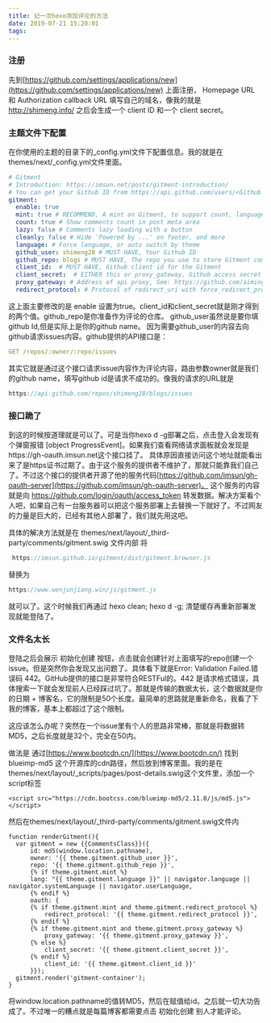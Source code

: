 ```yaml
---
title: 记一次hexo添加评论的方法
date: 2019-07-21 15:20:01
tags:
---
```


### 注册

先到[https://github.com/settings/applications/new](https://github.com/settings/applications/new) 上面注册， Homepage URL 和 Authorization callback URL 填写自己的域名，像我的就是 http://shimeng.info/  之后会生成一个  client ID 和一个 client secret。

### 主题文件下配置

在你使用的主题的目录下的_config.yml文件下配置信息。我的就是在 themes/next/\_config.yml文件里面。

```yml
# Gitment
# Introduction: https://imsun.net/posts/gitment-introduction/
# You can get your Github ID from https://api.github.com/users/<Github username>
gitment:
  enable: true
  mint: true # RECOMMEND, A mint on Gitment, to support count, language and proxy_gateway
  count: true # Show comments count in post meta area
  lazy: false # Comments lazy loading with a button
  cleanly: false # Hide 'Powered by ...' on footer, and more
  language: # Force language, or auto switch by theme
  github_user: shimeng28 # MUST HAVE, Your Github ID 
  github_repo: blogs # MUST HAVE, The repo you use to store Gitment comments
  client_id:  # MUST HAVE, Github client id for the Gitment
  client_secret:  # EITHER this or proxy_gateway, Github access secret token for the Gitment
  proxy_gateway: # Address of api proxy, See: https://github.com/aimingoo/intersect
  redirect_protocol: # Protocol of redirect_uri with force_redirect_protocol when mint enabled

```

这上面主要修改的是 enable 设置为true。client_id和client_secret就是刚才得到的两个值。github_repo是你准备作为评论的仓库。 github_user虽然说是要你填github Id,但是实际上是你的github name。 因为需要github_user的内容去向github请求issues内容。github提供的API接口是：

```yml
GET /repos/:owner/:repo/issues
```

其实它就是通过这个接口请求issue内容作为评论内容，路由参数owner就是我们的github name，填写github id是请求不成功的。像我的请求的URL就是 

```js
https://api.github.com/repos/shimeng28/blogs/issues
```

### 接口跪了

到这的时候按道理就是可以了。可是当你hexo d -g部署之后，点击登入会发现有个弹窗报错 [object ProgressEvent]。如果我们查看网络请求面板就会发现是https://gh-oauth.imsun.net这个接口挂了。 具体原因直接访问这个地址就能看出来了是https证书过期了。由于这个服务的提供者不维护了，那就只能靠我们自己了。不过这个接口的提供者开源了他的服务代码[https://github.com/imsun/gh-oauth-server](https://github.com/imsun/gh-oauth-server)。 这个服务的内容就是向 https://github.com/login/oauth/access_token 转发数据。解决方案看个人吧，如果自己有一台服务器可以把这个服务部署上去替换一下就好了。不过网友的力量是巨大的，已经有其他人部署了，我们就先用这吧。

具体的解决方法就是在 themes/next/layout/\_third-party/comments/gitment.swig 文件内部 将

```js
 https://imsun.github.io/gitment/dist/gitment.browser.js
```

替换为

```js
https://www.wenjunjiang.win/js/gitment.js
```
就可以了。这个时候我们再通过 hexo clean; hexo d -g; 清楚缓存再重新部署发现就能登陆了。

### 文件名太长

登陆之后会展示 初始化创建 按钮，点击就会创建针对上面填写的repo创建一个issue。但是突然你会发现又出问题了。具体看下就是Error: Validation Failed.错误码 442。GitHub提供的接口是非常符合RESTFul的。442 是请求格式错误，具体搜索一下就会发现前人已经踩过坑了。那就是传输的数据太长，这个数据就是你的日期 + 博客名，它的限制是50个长度。最简单的思路就是重新命名，我看了下我的博客，基本上都超过了这个限制。

这应该怎么办呢？突然在一个issue里有个人的思路非常棒，那就是将数据转MD5，之后长度就是32个，完全在50内。

做法是 通过[https://www.bootcdn.cn/](https://www.bootcdn.cn/) 找到blueimp-md5 这个开源库的cdn路径，然后放到博客里面。我的是在themes/next/layout/\_scripts/pages/post-details.swig这个文件里，添加一个script标签

```
<script src="https://cdn.bootcss.com/blueimp-md5/2.11.0/js/md5.js"></script>
```

然后在themes/next/layout/\_third-party/comments/gitment.swig文件内 

```
function renderGitment(){
  var gitment = new {{CommentsClass}}({
      id: md5(window.location.pathname), 
      owner: '{{ theme.gitment.github_user }}',
      repo: '{{ theme.gitment.github_repo }}',
      {% if theme.gitment.mint %}
      lang: "{{ theme.gitment.language }}" || navigator.language || navigator.systemLanguage || navigator.userLanguage,
      {% endif %}
      oauth: {
      {% if theme.gitment.mint and theme.gitment.redirect_protocol %}
          redirect_protocol: '{{ theme.gitment.redirect_protocol }}',
      {% endif %}
      {% if theme.gitment.mint and theme.gitment.proxy_gateway %}
          proxy_gateway: '{{ theme.gitment.proxy_gateway }}',
      {% else %}
          client_secret: '{{ theme.gitment.client_secret }}',
      {% endif %}
          client_id: '{{ theme.gitment.client_id }}'
      }});
  gitment.render('gitment-container');
}
```

将window.location.pathname的值转MD5，然后在赋值给id。之后就一切大功告成了。不过唯一的糟点就是每篇博客都需要点击 初始化创建 别人才能评论。